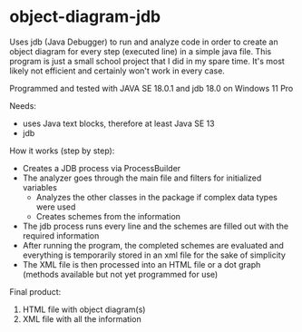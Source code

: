# object-diagram-jdb
Uses jdb (Java Debugger) to run and analyze code in order to create an object diagram for every step (executed line) in a simple java file.
This program is just a small school project that I did in my spare time. It's most likely not efficient and certainly won't work in every case.

Programmed and tested with JAVA SE 18.0.1 and jdb 18.0 on Windows 11 Pro

Needs:
  - uses Java text blocks, therefore at least Java SE 13
  - jdb

How it works (step by step):
  - Creates a JDB process via ProcessBuilder
  - The analyzer goes through the main file and filters for initialized variables
    - Analyzes the other classes in the package if complex data types were used
    - Creates schemes from the information
  - The jdb process runs every line and the schemes are filled out with the required information
  - After running the program, the completed schemes are evaluated and everything is temporarily stored in an xml file for the sake of simplicity
  - The XML file is then processed into an HTML file or a dot graph (methods available but not yet programmed for use)

Final product:
  1. HTML file with object diagram(s)
  2. XML file with all the information
